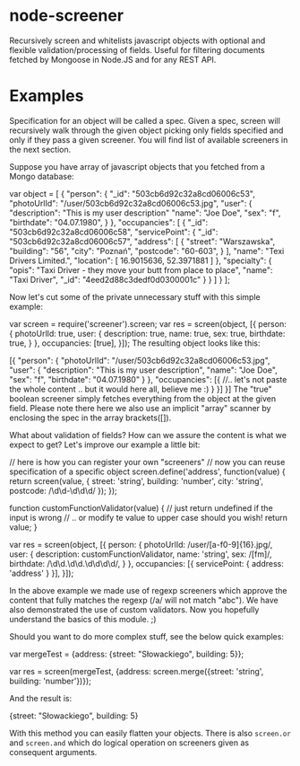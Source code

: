 node-screener
=============

Recursively screen and whitelists javascript objects with optional and flexible validation/processing of fields. Useful for filtering documents fetched by Mongoose in Node.JS and for any REST API.

Examples
=============

Specification for an object will be called a spec. Given a spec, screen will recursively
walk through the given object picking only fields specified and only if they pass
a given screener. You will find list of available screeners in the next section.

Suppose you have array of javascript objects that you fetched from a Mongo database:

  var object = [
    {
      "person": {
        "_id": "503cb6d92c32a8cd06006c53",
        "photoUrlId": "/user/503cb6d92c32a8cd06006c53.jpg",
        "user": {
          "description": "This is my user description"
          "name": "Joe Doe",
          "sex": "f",
          "birthdate": "04.07.1980",
        }
      },
      "occupancies": [
        {
          "_id": "503cb6d92c32a8cd06006c58",
          "servicePoint": {
            "_id": "503cb6d92c32a8cd06006c57",
            "address": [
              {
                "street": "Warszawska",
                "building": "56",
                "city": "Poznań",
                "postcode": "60-603",
              }
            ],
            "name": "Texi Drivers Limited.",
            "location": [
              16.9015636,
              52.3971881
            ]
          },
          "specialty": {
            "opis": "Taxi Driver - they move your butt from place to place",
            "name": "Taxi Driver",
            "_id": "4eed2d88c3dedf0d0300001c"
          }
        }
      ]
    }
  ];

Now let's cut some of the private unnecessary stuff with this simple example:

  var screen = require('screener').screen;
  var res = screen(object, [{
    person: {
      photoUrlId: true,
      user: {
        description: true,
        name: true,
        sex: true,
        birthdate: true,
      }
    },
    occupancies: [true],
  }]);
The resulting object looks like this:

  [{
    "person": {
      "photoUrlId": "/user/503cb6d92c32a8cd06006c53.jpg",
      "user": {
        "description": "This is my user description",
        "name": "Joe Doe",
        "sex": "f",
        "birthdate": "04.07.1980"
      }
    },
    "occupancies": [{
  //.. let's not paste the whole content .. but it would here all, believe me :)
      }
    }]
  }]
The "true" boolean screener simply fetches everything from the object at the given field.
Please note there here we also use an implicit "array" scanner by enclosing the spec in the array brackets([]).

What about validation of fields? How can we assure the content is what we expect to get?
Let's improve our example a little bit:

  // here is how you can register your own "screeners"
  // now you can reuse specification of a specific object
  screen.define('address', function(value) {
    return screen(value, {
      street: 'string',
      building: 'number',
      city: 'string',
      postcode: /\d\d-\d\d\d/
    });
  });

  function customFunctionValidator(value) {
    // just return undefined if the input is wrong
    // .. or modify te value to upper case should you wish!
    return value;
  }

  var res = screen(object, [{
    person: {
      photoUrlId: /user\/[a-f0-9]{16}\.jpg/,
      user: {
        description: customFunctionValidator,
        name: 'string',
        sex: /[fm]/,
        birthdate: /\d\d\.\d\d\.\d\d\d\d/,
      }
    },
    occupancies: [{
      servicePoint: {
        address: 'address'
      }
    }],
  }]);

In the above example we made use of regexp screeners which approve the content that fully matches the regexp (/a/ will not match "abc"). We have also demonstrated the use of custom validators. Now you hopefully understand the basics of this module. ;)

Should you want to do more complex stuff, see the below quick examples:

  var mergeTest = {address: {street: "Słowackiego", building: 5}};

  var res = screen(mergeTest, {address: screen.merge({street: 'string', building: 'number'})});

And the result is:

  {street: "Słowackiego", building: 5}

With this method you can easily flatten your objects. There is also `screen.or` and `screen.and` which do logical operation on screeners given as consequent arguments.